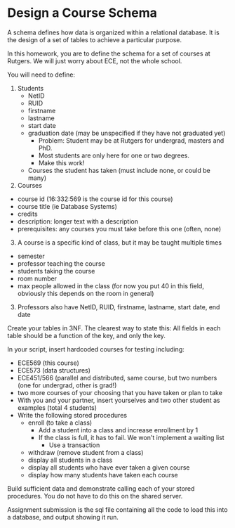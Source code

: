 # Design a Course Schema

A schema defines how data is organized within a relational database.
It is the design of a set of tables to achieve a particular purpose.

In this homework, you are to define the schema for a set of courses at Rutgers.
We will just worry about ECE, not the whole school.

You will need to define:

1. Students
   * NetID
   * RUID
   * firstname
   * lastname
   * start date
   * graduation date (may be unspecified if they have not graduated yet)
      * Problem: Student may be at Rutgers for undergrad, masters and PhD.
      * Most students are only here for one or two degrees.
      * Make this work!
   * Courses the student has taken (must include none, or could be many)
2. Courses
  * course id (16:332:569 is the course id for this course)
  * course title (ie Database Systems)
  * credits
  * description: longer text with a description
  * prerequisites: any courses you must take before this one (often, none)

3. A course is a specific kind of class, but it may be taught multiple times
  * semester
  * professor teaching the course
  * students taking the course
  * room number
  * max people allowed in the class (for now you put 40 in this field, obviously this depends on the room in general)
  
3. Professors also have NetID, RUID, firstname, lastname, start date, end date

Create your tables in 3NF. The clearest way to state this:
All fields in each table should be a function of the key, and only the key.

In your script, insert hardcoded courses for testing including:

* ECE569 (this course)
* ECE573 (data structures)
* ECE451/566 (parallel and distributed, same course, but two numbers (one for undergrad, other is grad!)
* two more courses of your choosing that you have taken or plan to take
* With you and your partner, insert yourselves and two other student as examples (total 4 students)
* Write the following stored procedures
  * enroll (to take a class)
    * Add a student into a class and increase enrollment by 1
    * If the class is full, it has to fail. We won't implement a waiting list
      * Use a transaction
  * withdraw (remove student from a class)
  * display all students in a class
  * display all students who have ever taken a given course
  * display how many students have taken each course

Build sufficient data and demonstrate calling each of your stored procedures. You do not have to do this on the shared server.

Assignment submission is the sql file containing all the code to load this into a database, and output showing it run.
